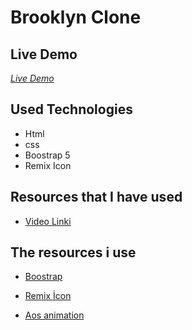 # Brooklyn Clone

## Live Demo

_[Live Demo](https://kocemree.github.io/websiteExercises01/)_

## Used Technologies

- Html
- css
- Boostrap 5
- Remix Icon

## Resources that I have used

- [Video Linki](https://www.youtube.com/watch?v=xMyyNTuha7w)

## The resources i use

- [Boostrap](https://getbootstrap.com/)

- [Remix İcon](https://remixicon.com/)

- [Aos animation](https://michalsnik.github.io/aos/)

